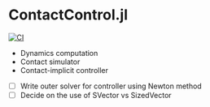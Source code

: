# ContactControl.jl
[![CI](https://github.com/simon-lc/ContactControl.jl/actions/workflows/CI.yml/badge.svg)](https://github.com/simon-lc/ContactControl.jl/actions/workflows/CI.yml)

- Dynamics computation
- Contact simulator
- Contact-implicit controller

- [ ] Write outer solver for controller using Newton method
- [ ] Decide on the use of SVector vs SizedVector
